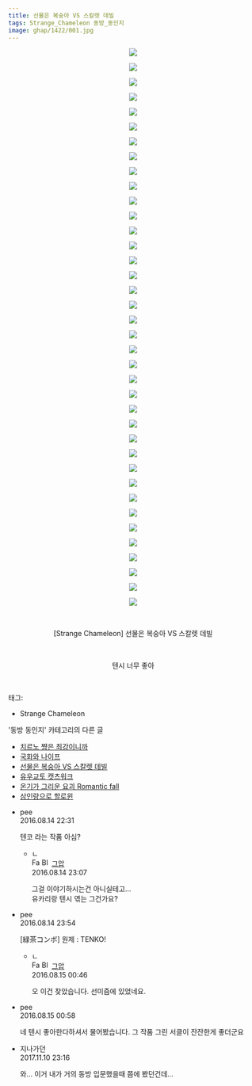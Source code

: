 ```yaml
---
title: 선물은 복숭아 VS 스칼렛 데빌
tags: Strange_Chameleon 동방_동인지
image: ghap/1422/001.jpg
---
```

<div class="article">
<p style="text-align: center; clear: none; float: none;"><img src="{{ site.nasurl }}/ghap/1422/001.jpg"/></p>
<p style="text-align: center; clear: none; float: none;"><img src="{{ site.nasurl }}/ghap/1422/002.jpg"/></p>
<p style="text-align: center; clear: none; float: none;"><img src="{{ site.nasurl }}/ghap/1422/003.jpg"/></p>
<p style="text-align: center; clear: none; float: none;"><img src="{{ site.nasurl }}/ghap/1422/004.jpg"/></p>
<p style="text-align: center; clear: none; float: none;"><img src="{{ site.nasurl }}/ghap/1422/005.jpg"/></p>
<p style="text-align: center; clear: none; float: none;"><img src="{{ site.nasurl }}/ghap/1422/006.jpg"/></p>
<p style="text-align: center; clear: none; float: none;"><img src="{{ site.nasurl }}/ghap/1422/007.jpg"/></p>
<p style="text-align: center; clear: none; float: none;"><img src="{{ site.nasurl }}/ghap/1422/008.jpg"/></p>
<p style="text-align: center; clear: none; float: none;"><img src="{{ site.nasurl }}/ghap/1422/009.jpg"/></p>
<p style="text-align: center; clear: none; float: none;"><img src="{{ site.nasurl }}/ghap/1422/010.jpg"/></p>
<p style="text-align: center; clear: none; float: none;"><img src="{{ site.nasurl }}/ghap/1422/011.jpg"/></p>
<p style="text-align: center; clear: none; float: none;"><img src="{{ site.nasurl }}/ghap/1422/012.jpg"/></p>
<p style="text-align: center; clear: none; float: none;"><img src="{{ site.nasurl }}/ghap/1422/013.jpg"/></p>
<p style="text-align: center; clear: none; float: none;"><img src="{{ site.nasurl }}/ghap/1422/014.jpg"/></p>
<p style="text-align: center; clear: none; float: none;"><img src="{{ site.nasurl }}/ghap/1422/015.jpg"/></p>
<p style="text-align: center; clear: none; float: none;"><img src="{{ site.nasurl }}/ghap/1422/016.jpg"/></p>
<p style="text-align: center; clear: none; float: none;"><img src="{{ site.nasurl }}/ghap/1422/017.jpg"/></p>
<p style="text-align: center; clear: none; float: none;"><img src="{{ site.nasurl }}/ghap/1422/018.jpg"/></p>
<p style="text-align: center; clear: none; float: none;"><img src="{{ site.nasurl }}/ghap/1422/019.jpg"/></p>
<p style="text-align: center; clear: none; float: none;"><img src="{{ site.nasurl }}/ghap/1422/020.jpg"/></p>
<p style="text-align: center; clear: none; float: none;"><img src="{{ site.nasurl }}/ghap/1422/021.jpg"/></p>
<p style="text-align: center; clear: none; float: none;"><img src="{{ site.nasurl }}/ghap/1422/022.jpg"/></p>
<p style="text-align: center; clear: none; float: none;"><img src="{{ site.nasurl }}/ghap/1422/023.jpg"/></p>
<p style="text-align: center; clear: none; float: none;"><img src="{{ site.nasurl }}/ghap/1422/024.jpg"/></p>
<p style="text-align: center; clear: none; float: none;"><img src="{{ site.nasurl }}/ghap/1422/025.jpg"/></p>
<p style="text-align: center; clear: none; float: none;"><img src="{{ site.nasurl }}/ghap/1422/026.jpg"/></p>
<p style="text-align: center; clear: none; float: none;"><img src="{{ site.nasurl }}/ghap/1422/027.jpg"/></p>
<p style="text-align: center; clear: none; float: none;"><img src="{{ site.nasurl }}/ghap/1422/028.jpg"/></p>
<p style="text-align: center; clear: none; float: none;"><img src="{{ site.nasurl }}/ghap/1422/029.jpg"/></p>
<p style="text-align: center; clear: none; float: none;"><img src="{{ site.nasurl }}/ghap/1422/030.jpg"/></p>
<p style="text-align: center; clear: none; float: none;"><img src="{{ site.nasurl }}/ghap/1422/031.jpg"/></p>
<p style="text-align: center; clear: none; float: none;"><img src="{{ site.nasurl }}/ghap/1422/032.jpg"/></p>
<p style="text-align: center; clear: none; float: none;"><img src="{{ site.nasurl }}/ghap/1422/033.jpg"/></p>
<p style="text-align: center; clear: none; float: none;"><img src="{{ site.nasurl }}/ghap/1422/034.jpg"/></p>
<p style="text-align: center; clear: none; float: none;"><img src="{{ site.nasurl }}/ghap/1422/035.jpg"/></p>
<p style="text-align: center; clear: none; float: none;"><img src="{{ site.nasurl }}/ghap/1422/036.jpg"/></p>
<p style="text-align: center; clear: none; float: none;"><img src="{{ site.nasurl }}/ghap/1422/037.jpg"/></p>
<p style="text-align: center; clear: none; float: none;"><img src="{{ site.nasurl }}/ghap/1422/038.jpg"/></p>
<p style="text-align: center; clear: none; float: none;"><br/></p>
<p style="text-align: center; clear: none; float: none;">[Strange Chameleon] 선물은 복숭아 VS 스칼렛 데빌</p>
<p style="text-align: center; clear: none; float: none;"><br/></p>
<p style="text-align: center; clear: none; float: none;">텐시 너무 좋아</p>
<p><br/></p>
</div><div class="tagTrail">
<p>태그: </p>
<ul>
<li>Strange Chameleon</li>
</ul>
</div><div class="another">
<p>'동방 동인지' 카테고리의 다른 글</p>
<ul>
<li><a href="/2016-08-08-ghap_1424">치르노 쨩은 최강이니까</a></li>
<li><a href="/2016-08-08-ghap_1423">국화와 나이프</a></li>
<li><a href="/2016-08-08-ghap_1422">선물은 복숭아 VS 스칼렛 데빌</a></li>
<li><a href="/2016-08-08-ghap_1421">유우교토 캣츠워크</a></li>
<li><a href="/2016-08-08-ghap_1420">온기가 그리운 요괴 Romantic fall</a></li>
<li><a href="/2016-08-08-ghap_1419">삼인랑으로 할로윈</a></li>
</ul>
</div><div class="cb_module cb_fluid">
<div class="cb_wrt cb_profile">
<div class="comment">
<ul>
<li class="cb_thumb_off" id="comment14781665">
<div class="cb_comment_area">
<div class="cb_info_area">
<div class="cb_section">
<span class="cb_nick_name">pee</span>
</div>
<div class="cb_section">
<span class="cb_date">2016.08.14 22:31 </span>
</div>
</div>
<div class="cb_dsc_comment">
<p class="cb_dsc">
											텐코 라는 작품 아심?
										</p>
</div>
<ul>
<li class="cb_thumb_off" id="comment14781696">
<span class="cb_bu_subnode">ㄴ</span>
<div class="cb_comment_area">
<div class="cb_info_area">
<div class="cb_section">
<span class="cb_nick_name"><img alt="Favicon of https://ghaptouhou.tistory.com" height="16" onerror="this.onerror=null;this.parentNode.removeChild(this)" src="https://ghaptouhou.tistory.com/favicon.ico" width="16"/> <img alt="BlogIcon" height="16" onerror="this.parentNode.removeChild(this)" src="https://ghaptouhou.tistory.com/index.gif" width="16"/> <a href="https://ghaptouhou.tistory.com" onclick="return openLinkInNewWindow(this)"> 그압</a><span class="tistoryProfileLayerTrigger" onclick='TistoryProfile.show(event, this, {"title":"\uc800\uae30 \uc774\uac70 \ub098\uc911\uc5d0 \uc218\uc815 \uac00\ub2a5\ud558\ub098\uc694","url":"https:\/\/ghap.tistory.com","nickname":"\uadf8\uc555","items":[]}); return false;'></span></span>
</div>
<div class="cb_section">
<span class="cb_date">2016.08.14 23:07 </span>
</div>
</div>
<div class="cb_dsc_comment">
<p class="cb_dsc">
																그걸 이야기하시는건 아니실테고...<br/>
유카리랑 텐시 엮는 그건가요?
															</p>
</div>
</div>
</li>
</ul>
</div></li>
<li class="cb_thumb_off" id="comment14781721">
<div class="cb_comment_area">
<div class="cb_info_area">
<div class="cb_section">
<span class="cb_nick_name">pee</span>
</div>
<div class="cb_section">
<span class="cb_date">2016.08.14 23:54 </span>
</div>
</div>
<div class="cb_dsc_comment">
<p class="cb_dsc">
											 [緑茶コンボ] 원제 : TENKO! 
										</p>
</div>
<ul>
<li class="cb_thumb_off" id="comment14781765">
<span class="cb_bu_subnode">ㄴ</span>
<div class="cb_comment_area">
<div class="cb_info_area">
<div class="cb_section">
<span class="cb_nick_name"><img alt="Favicon of https://ghaptouhou.tistory.com" height="16" onerror="this.onerror=null;this.parentNode.removeChild(this)" src="https://ghaptouhou.tistory.com/favicon.ico" width="16"/> <img alt="BlogIcon" height="16" onerror="this.parentNode.removeChild(this)" src="https://ghaptouhou.tistory.com/index.gif" width="16"/> <a href="https://ghaptouhou.tistory.com" onclick="return openLinkInNewWindow(this)"> 그압</a><span class="tistoryProfileLayerTrigger" onclick='TistoryProfile.show(event, this, {"title":"\uc800\uae30 \uc774\uac70 \ub098\uc911\uc5d0 \uc218\uc815 \uac00\ub2a5\ud558\ub098\uc694","url":"https:\/\/ghap.tistory.com","nickname":"\uadf8\uc555","items":[]}); return false;'></span></span>
</div>
<div class="cb_section">
<span class="cb_date">2016.08.15 00:46 </span>
</div>
</div>
<div class="cb_dsc_comment">
<p class="cb_dsc">
																오 이건 찾았습니다. 선미즘에 있었네요.
															</p>
</div>
</div>
</li>
</ul>
</div></li>
<li class="cb_thumb_off" id="comment14781769">
<div class="cb_comment_area">
<div class="cb_info_area">
<div class="cb_section">
<span class="cb_nick_name">pee</span>
</div>
<div class="cb_section">
<span class="cb_date">2016.08.15 00:58 </span>
</div>
</div>
<div class="cb_dsc_comment">
<p class="cb_dsc">
											네 텐시 좋아한다하셔서 물어봤습니다.  그 작품 그린 서클이 잔잔한게 좋더군요
										</p>
</div>
</div></li>
<li class="cb_thumb_off" id="comment15126909">
<div class="cb_comment_area">
<div class="cb_info_area">
<div class="cb_section">
<span class="cb_nick_name">지나가던</span>
</div>
<div class="cb_section">
<span class="cb_date">2017.11.10 23:16 </span>
</div>
</div>
<div class="cb_dsc_comment">
<p class="cb_dsc">
											와... 이거 내가 거의 동방 입문했을때 쯤에 봤던건데...
										</p>
</div>
</div></li>
</ul>
</div>
</div><!-- commentList close -->
</div>